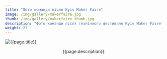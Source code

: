 ```yaml
---
title: "Фото команди після Kyiv Maker Faire"
image: /img/gallery/makerfaire.jpg
thumb: /img/gallery/makerfaire_thumb.jpg
description: "Фото команди після технічного фестивалю Kyiv Maker Faire"
weight: 27
---
```


![{{page.title}} ]({{page.image}})

<p style="text-align: center;">{{page.description}}</p>
